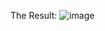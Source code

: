 The Result: 
![image](https://github.com/user-attachments/assets/90062728-e9d9-4553-9586-be20dc845e53)
